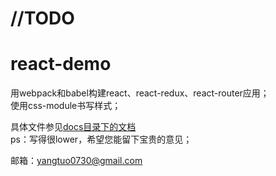 # //TODO

# react-demo
用webpack和babel构建react、react-redux、react-router应用；  
使用css-module书写样式； 
 
具体文件参见[docs目录下的文档](./docs/README.md)  
ps：写得很lower，希望您能留下宝贵的意见；  

邮箱：yangtuo0730@gmail.com






